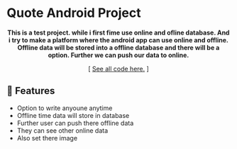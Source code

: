 # Quote Android Project

<div align="center">

**This is a test project. while i first fime use online and ofline database.
And i try to make a platform where the android app can use online and offline. 
Offline data will be stored into a offline database and there will be a option. 
Further we can push our data to online.**  

[ [See all code here.](https://github.com/bayazidHossain2/Android-Projects/tree/main/app/src/main/java/com/example/quote) ]

</div>

## 🌼 Features

- Option to write anyoune anytime
- Offline time data will store in database
- Further user can push there offline data
- They can see other online data
- Also set there image
